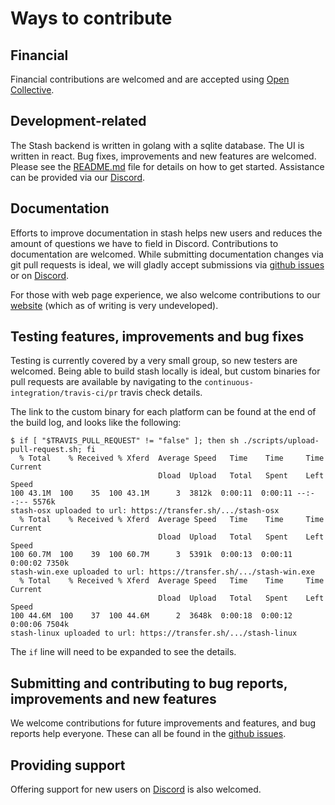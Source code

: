 # Ways to contribute

## Financial

Financial contributions are welcomed and are accepted using [Open Collective](https://opencollective.com/stashapp).

## Development-related

The Stash backend is written in golang with a sqlite database. The UI is written in react. Bug fixes, improvements and new features are welcomed. Please see the [README.md](https://github.com/stashapp/stash/raw/develop/README.md) file for details on how to get started. Assistance can be provided via our [Discord](https://discord.gg/2TsNFKt).

## Documentation

Efforts to improve documentation in stash helps new users and reduces the amount of questions we have to field in Discord. Contributions to documentation are welcomed. While submitting documentation changes via git pull requests is ideal, we will gladly accept submissions via [github issues](https://github.com/stashapp/stash/issues) or on [Discord](https://discord.gg/2TsNFKt).

For those with web page experience, we also welcome contributions to our [website](https://stashapp.cc/) (which as of writing is very undeveloped).

## Testing features, improvements and bug fixes

Testing is currently covered by a very small group, so new testers are welcomed. Being able to build stash locally is ideal, but custom binaries for pull requests are available by navigating to the `continuous-integration/travis-ci/pr` travis check details. 

The link to the custom binary for each platform can be found at the end of the build log, and looks like the following:
```
$ if [ "$TRAVIS_PULL_REQUEST" != "false" ]; then sh ./scripts/upload-pull-request.sh; fi
  % Total    % Received % Xferd  Average Speed   Time    Time     Time  Current
                                 Dload  Upload   Total   Spent    Left  Speed
100 43.1M  100    35  100 43.1M      3  3812k  0:00:11  0:00:11 --:--:-- 5576k
stash-osx uploaded to url: https://transfer.sh/.../stash-osx
  % Total    % Received % Xferd  Average Speed   Time    Time     Time  Current
                                 Dload  Upload   Total   Spent    Left  Speed
100 60.7M  100    39  100 60.7M      3  5391k  0:00:13  0:00:11  0:00:02 7350k
stash-win.exe uploaded to url: https://transfer.sh/.../stash-win.exe
  % Total    % Received % Xferd  Average Speed   Time    Time     Time  Current
                                 Dload  Upload   Total   Spent    Left  Speed
100 44.6M  100    37  100 44.6M      2  3648k  0:00:18  0:00:12  0:00:06 7504k
stash-linux uploaded to url: https://transfer.sh/.../stash-linux

```
The `if` line will need to be expanded to see the details.

## Submitting and contributing to bug reports, improvements and new features

We welcome contributions for future improvements and features, and bug reports help everyone. These can all be found in the [github issues](https://github.com/stashapp/stash/issues).


## Providing support

Offering support for new users on [Discord](https://discord.gg/2TsNFKt) is also welcomed.